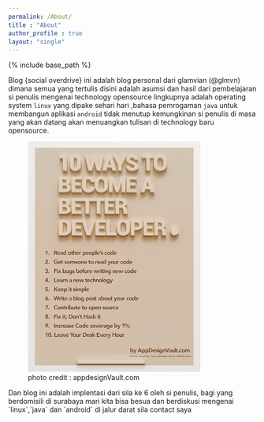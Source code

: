 ```yaml
---
permalink: /About/
title : "About"
author_profile : true
layout: "single"
---
```


{% include base_path %}

Blog {social overdrive} ini adalah blog personal dari glamvian (@glmvn) dimana semua yang tertulis disini adalah asumsi dan hasil dari pembelajaran si penulis mengenai technology opensource lingkupnya adalah operating system `linux` yang dipake sehari hari ,bahasa pemrogaman `java` untuk membangun aplikasi `android` 
tidak menutup kemungkinan si penulis di masa yang akan datang akan menuangkan tulisan di technology baru opensource.
<figure style="width: 350px">
 <a href="/images/BetterDeveloper.png"><img src="/images/BetterDeveloper.png"></a>
<figcaption>photo credit : appdesignVault.com</figcaption>
</figure>
Dan blog ini adalah implentasi dari sila ke 6 oleh si penulis, bagi yang berdomisili di surabaya mari kita bisa besua dan berdiskusi mengenai `linux`,`java` dan `android` di jalur darat sila contact saya

